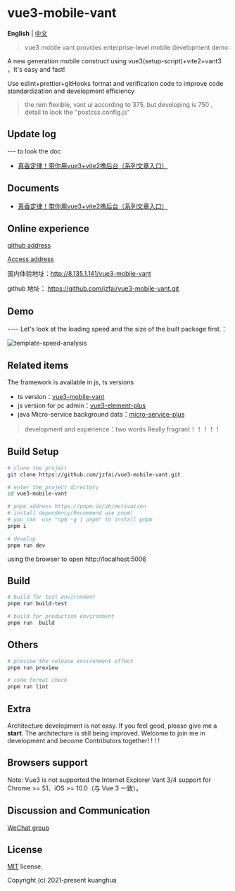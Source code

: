 # vue3-mobile-vant

**English** | [中文](./README-zh_CN.md)

> vue3 mobile vant  provides enterprise-level mobile development demo

A new  generation  mobile  construct   using  vue3(setup-script)+vite2+vant3 ，It's easy and  fast!

Use eslint+prettier+gitHooks format and verification code to improve code standardization and development efficiency

>the rem flexible,  vant ui according to 375, but developing is 750 , detail to look the "postcss.config.js"

## Update log

--- to look the doc

- [真香定律！带你用vue3+vite2撸后台（系列文章入口）](https://juejin.cn/post/7036302298435289095)

## Documents

- [真香定律！带你用vue3+vite2撸后台（系列文章入口）](https://juejin.cn/post/7036302298435289095)

## Online experience

[github address](https://github.com/jzfai/vue3-mobile-vant.git)

[Access address](http://8.135.1.141/vue3-mobile-vant)

国内体验地址：http://8.135.1.141/vue3-mobile-vant

github 地址：  https://github.com/jzfai/vue3-mobile-vant.git

## Demo

---- Let's look at the loading speed and the size of the built package first.：

![template-speed-analysis](http://8.135.1.141/file/images/mobile-speed-analysis.png)

## Related items

The framework is available in js, ts versions
- ts version：[vue3-mobile-vant](https://github.com/jzfai/vue3-mobile-vant.git)
- js version for pc admin：[vue3-element-plus](https://github.com/jzfai/vue3-admin-plus.git)
- java Micro-service background data：[micro-service-plus](https://github.com/jzfai/micro-service-plus)
> development and  experience：two words  Really fragrant！！！！！


## Build Setup

```bash
# clone the project
git clone https://github.com/jzfai/vue3-mobile-vant.git

# enter the project directory
cd vue3-mobile-vant

# pnpm address https://pnpm.io/zh/motivation
# install dependency(Recommend use pnpm)
# you can  use "npm -g i pnpm" to install pnpm 
pnpm i

# develop
pnpm run dev
```

using the browser to open http://localhost:5006

## Build

```bash
# build for test environment
pnpm run build-test

# build for production environment
pnpm run  build
```

## Others

```bash
# preview the release environment effect
pnpm run preview

# code format check
pnpm run lint

```

## Extra

Architecture development is not easy. If you feel good, please give me a **start**. The architecture is still being improved. Welcome to join me in development and become Contributors together! ! ! !


## Browsers support

Note: Vue3 is not supported the Internet Explorer
Vant 3/4 support for  Chrome >= 51、iOS >= 10.0（与 Vue 3 一致）。

## Discussion and Communication
[WeChat group](http://8.135.1.141/file/images/wx-groud.png)

## License

[MIT](https://github.com/jzfai/vue3-mobile-vant/blob/master/LICENSE) license.

Copyright (c) 2021-present  kuanghua

